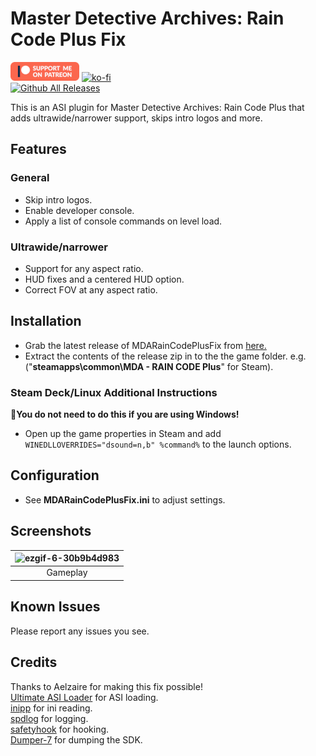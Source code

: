 # Master Detective Archives: Rain Code Plus Fix
[![Patreon-Button](https://raw.githubusercontent.com/Lyall/MDARainCodePlusFix/refs/heads/master/.github/Patreon-Button.png)](https://www.patreon.com/Wintermance) [![ko-fi](https://ko-fi.com/img/githubbutton_sm.svg)](https://ko-fi.com/W7W01UAI9)<br />
[![Github All Releases](https://img.shields.io/github/downloads/Lyall/MDARainCodePlusFix/total.svg)](https://github.com/Lyall/MDARainCodePlusFix/releases)

This is an ASI plugin for Master Detective Archives: Rain Code Plus that adds ultrawide/narrower support, skips intro logos and more.

## Features
### General
- Skip intro logos.
- Enable developer console.
- Apply a list of console commands on level load.

### Ultrawide/narrower
- Support for any aspect ratio.
- HUD fixes and a centered HUD option.
- Correct FOV at any aspect ratio.

## Installation
- Grab the latest release of MDARainCodePlusFix from [here.](https://github.com/Lyall/MDARainCodePlusFix/releases)
- Extract the contents of the release zip in to the the game folder.
e.g. ("**steamapps\common\MDA - RAIN CODE Plus**" for Steam).

### Steam Deck/Linux Additional Instructions
🚩**You do not need to do this if you are using Windows!**
- Open up the game properties in Steam and add `WINEDLLOVERRIDES="dsound=n,b" %command%` to the launch options.

## Configuration
- See **MDARainCodePlusFix.ini** to adjust settings.

## Screenshots

| ![ezgif-6-30b9b4d983](https://github.com/user-attachments/assets/1f1dea0b-6888-4ab8-8984-a6a969db46db) |
|:--------------------------:|
| Gameplay |

## Known Issues
Please report any issues you see.

## Credits
Thanks to Aelzaire for making this fix possible! <br />
[Ultimate ASI Loader](https://github.com/ThirteenAG/Ultimate-ASI-Loader) for ASI loading. <br />
[inipp](https://github.com/mcmtroffaes/inipp) for ini reading. <br />
[spdlog](https://github.com/gabime/spdlog) for logging. <br />
[safetyhook](https://github.com/cursey/safetyhook) for hooking.<br />
[Dumper-7](https://github.com/Encryqed/Dumper-7) for dumping the SDK.

